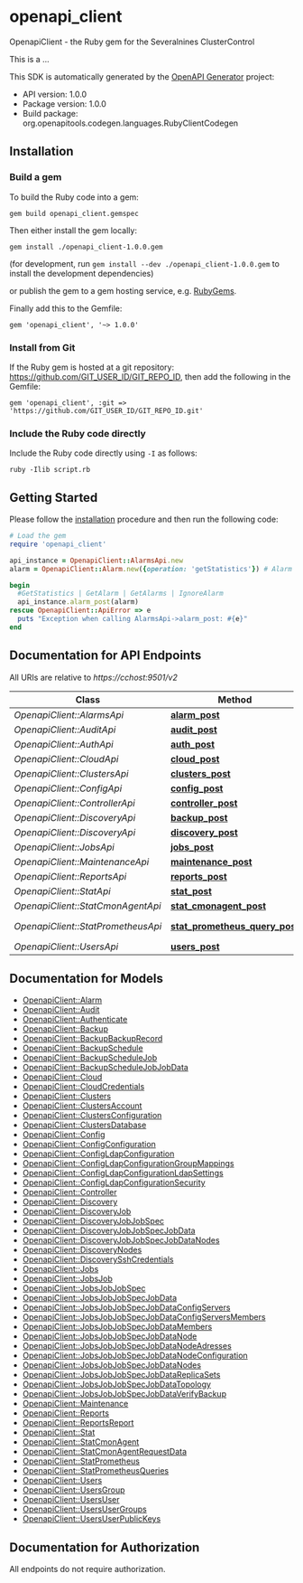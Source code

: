 # openapi_client

OpenapiClient - the Ruby gem for the Severalnines ClusterControl

This is a ...

This SDK is automatically generated by the [OpenAPI Generator](https://openapi-generator.tech) project:

- API version: 1.0.0
- Package version: 1.0.0
- Build package: org.openapitools.codegen.languages.RubyClientCodegen

## Installation

### Build a gem

To build the Ruby code into a gem:

```shell
gem build openapi_client.gemspec
```

Then either install the gem locally:

```shell
gem install ./openapi_client-1.0.0.gem
```

(for development, run `gem install --dev ./openapi_client-1.0.0.gem` to install the development dependencies)

or publish the gem to a gem hosting service, e.g. [RubyGems](https://rubygems.org/).

Finally add this to the Gemfile:

    gem 'openapi_client', '~> 1.0.0'

### Install from Git

If the Ruby gem is hosted at a git repository: https://github.com/GIT_USER_ID/GIT_REPO_ID, then add the following in the Gemfile:

    gem 'openapi_client', :git => 'https://github.com/GIT_USER_ID/GIT_REPO_ID.git'

### Include the Ruby code directly

Include the Ruby code directly using `-I` as follows:

```shell
ruby -Ilib script.rb
```

## Getting Started

Please follow the [installation](#installation) procedure and then run the following code:

```ruby
# Load the gem
require 'openapi_client'

api_instance = OpenapiClient::AlarmsApi.new
alarm = OpenapiClient::Alarm.new({operation: 'getStatistics'}) # Alarm | All things related to Alarms and Stats

begin
  #GetStatistics | GetAlarm | GetAlarms | IgnoreAlarm
  api_instance.alarm_post(alarm)
rescue OpenapiClient::ApiError => e
  puts "Exception when calling AlarmsApi->alarm_post: #{e}"
end

```

## Documentation for API Endpoints

All URIs are relative to *https://cchost:9501/v2*

Class | Method | HTTP request | Description
------------ | ------------- | ------------- | -------------
*OpenapiClient::AlarmsApi* | [**alarm_post**](docs/AlarmsApi.md#alarm_post) | **POST** /alarm | GetStatistics | GetAlarm | GetAlarms | IgnoreAlarm
*OpenapiClient::AuditApi* | [**audit_post**](docs/AuditApi.md#audit_post) | **POST** /audit | GetStatistics | GetAlarm | GetAlarms | IgnoreAlarm
*OpenapiClient::AuthApi* | [**auth_post**](docs/AuthApi.md#auth_post) | **POST** /auth | Authenticate | Logout | Password Reset | Authenticate response (with challenge)
*OpenapiClient::CloudApi* | [**cloud_post**](docs/CloudApi.md#cloud_post) | **POST** /cloud | VerifyCredentials | ListCredentials | etc
*OpenapiClient::ClustersApi* | [**clusters_post**](docs/ClustersApi.md#clusters_post) | **POST** /clusters | GetClusterInfo | Get/Set Config | etc
*OpenapiClient::ConfigApi* | [**config_post**](docs/ConfigApi.md#config_post) | **POST** /config | GetConfig | xxx | xxx | etc
*OpenapiClient::ControllerApi* | [**controller_post**](docs/ControllerApi.md#controller_post) | **POST** /controller | Ping | Heartbeat | etc
*OpenapiClient::DiscoveryApi* | [**backup_post**](docs/DiscoveryApi.md#backup_post) | **POST** /backup | GetBackups | GetBackupSchedules | ScheduleBackup | DeleteBackupRecord
*OpenapiClient::DiscoveryApi* | [**discovery_post**](docs/DiscoveryApi.md#discovery_post) | **POST** /discovery | CheckClusterName | CheckHosts | GetSupportedClusterTypes
*OpenapiClient::JobsApi* | [**jobs_post**](docs/JobsApi.md#jobs_post) | **POST** /jobs | CreateJobInstance | etc
*OpenapiClient::MaintenanceApi* | [**maintenance_post**](docs/MaintenanceApi.md#maintenance_post) | **POST** /maintenance | CreateJobInstance | etc
*OpenapiClient::ReportsApi* | [**reports_post**](docs/ReportsApi.md#reports_post) | **POST** /reports | GenerateReport | etc
*OpenapiClient::StatApi* | [**stat_post**](docs/StatApi.md#stat_post) | **POST** /stat | GetInfo | etc
*OpenapiClient::StatCmonAgentApi* | [**stat_cmonagent_post**](docs/StatCmonAgentApi.md#stat_cmonagent_post) | **POST** /stat/cmonagent | GetInfo | etc
*OpenapiClient::StatPrometheusApi* | [**stat_prometheus_query_post**](docs/StatPrometheusApi.md#stat_prometheus_query_post) | **POST** /stat/prometheus/query | GetInfo | etc
*OpenapiClient::UsersApi* | [**users_post**](docs/UsersApi.md#users_post) | **POST** /users | CreateUser | etc


## Documentation for Models

 - [OpenapiClient::Alarm](docs/Alarm.md)
 - [OpenapiClient::Audit](docs/Audit.md)
 - [OpenapiClient::Authenticate](docs/Authenticate.md)
 - [OpenapiClient::Backup](docs/Backup.md)
 - [OpenapiClient::BackupBackupRecord](docs/BackupBackupRecord.md)
 - [OpenapiClient::BackupSchedule](docs/BackupSchedule.md)
 - [OpenapiClient::BackupScheduleJob](docs/BackupScheduleJob.md)
 - [OpenapiClient::BackupScheduleJobJobData](docs/BackupScheduleJobJobData.md)
 - [OpenapiClient::Cloud](docs/Cloud.md)
 - [OpenapiClient::CloudCredentials](docs/CloudCredentials.md)
 - [OpenapiClient::Clusters](docs/Clusters.md)
 - [OpenapiClient::ClustersAccount](docs/ClustersAccount.md)
 - [OpenapiClient::ClustersConfiguration](docs/ClustersConfiguration.md)
 - [OpenapiClient::ClustersDatabase](docs/ClustersDatabase.md)
 - [OpenapiClient::Config](docs/Config.md)
 - [OpenapiClient::ConfigConfiguration](docs/ConfigConfiguration.md)
 - [OpenapiClient::ConfigLdapConfiguration](docs/ConfigLdapConfiguration.md)
 - [OpenapiClient::ConfigLdapConfigurationGroupMappings](docs/ConfigLdapConfigurationGroupMappings.md)
 - [OpenapiClient::ConfigLdapConfigurationLdapSettings](docs/ConfigLdapConfigurationLdapSettings.md)
 - [OpenapiClient::ConfigLdapConfigurationSecurity](docs/ConfigLdapConfigurationSecurity.md)
 - [OpenapiClient::Controller](docs/Controller.md)
 - [OpenapiClient::Discovery](docs/Discovery.md)
 - [OpenapiClient::DiscoveryJob](docs/DiscoveryJob.md)
 - [OpenapiClient::DiscoveryJobJobSpec](docs/DiscoveryJobJobSpec.md)
 - [OpenapiClient::DiscoveryJobJobSpecJobData](docs/DiscoveryJobJobSpecJobData.md)
 - [OpenapiClient::DiscoveryJobJobSpecJobDataNodes](docs/DiscoveryJobJobSpecJobDataNodes.md)
 - [OpenapiClient::DiscoveryNodes](docs/DiscoveryNodes.md)
 - [OpenapiClient::DiscoverySshCredentials](docs/DiscoverySshCredentials.md)
 - [OpenapiClient::Jobs](docs/Jobs.md)
 - [OpenapiClient::JobsJob](docs/JobsJob.md)
 - [OpenapiClient::JobsJobJobSpec](docs/JobsJobJobSpec.md)
 - [OpenapiClient::JobsJobJobSpecJobData](docs/JobsJobJobSpecJobData.md)
 - [OpenapiClient::JobsJobJobSpecJobDataConfigServers](docs/JobsJobJobSpecJobDataConfigServers.md)
 - [OpenapiClient::JobsJobJobSpecJobDataConfigServersMembers](docs/JobsJobJobSpecJobDataConfigServersMembers.md)
 - [OpenapiClient::JobsJobJobSpecJobDataMembers](docs/JobsJobJobSpecJobDataMembers.md)
 - [OpenapiClient::JobsJobJobSpecJobDataNode](docs/JobsJobJobSpecJobDataNode.md)
 - [OpenapiClient::JobsJobJobSpecJobDataNodeAdresses](docs/JobsJobJobSpecJobDataNodeAdresses.md)
 - [OpenapiClient::JobsJobJobSpecJobDataNodeConfiguration](docs/JobsJobJobSpecJobDataNodeConfiguration.md)
 - [OpenapiClient::JobsJobJobSpecJobDataNodes](docs/JobsJobJobSpecJobDataNodes.md)
 - [OpenapiClient::JobsJobJobSpecJobDataReplicaSets](docs/JobsJobJobSpecJobDataReplicaSets.md)
 - [OpenapiClient::JobsJobJobSpecJobDataTopology](docs/JobsJobJobSpecJobDataTopology.md)
 - [OpenapiClient::JobsJobJobSpecJobDataVerifyBackup](docs/JobsJobJobSpecJobDataVerifyBackup.md)
 - [OpenapiClient::Maintenance](docs/Maintenance.md)
 - [OpenapiClient::Reports](docs/Reports.md)
 - [OpenapiClient::ReportsReport](docs/ReportsReport.md)
 - [OpenapiClient::Stat](docs/Stat.md)
 - [OpenapiClient::StatCmonAgent](docs/StatCmonAgent.md)
 - [OpenapiClient::StatCmonAgentRequestData](docs/StatCmonAgentRequestData.md)
 - [OpenapiClient::StatPrometheus](docs/StatPrometheus.md)
 - [OpenapiClient::StatPrometheusQueries](docs/StatPrometheusQueries.md)
 - [OpenapiClient::Users](docs/Users.md)
 - [OpenapiClient::UsersGroup](docs/UsersGroup.md)
 - [OpenapiClient::UsersUser](docs/UsersUser.md)
 - [OpenapiClient::UsersUserGroups](docs/UsersUserGroups.md)
 - [OpenapiClient::UsersUserPublicKeys](docs/UsersUserPublicKeys.md)


## Documentation for Authorization

 All endpoints do not require authorization.


